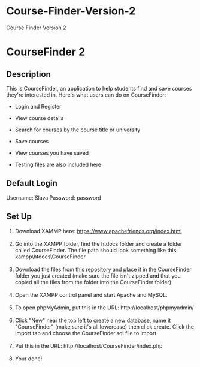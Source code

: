 # Course-Finder-Version-2
Course Finder Version 2

# CourseFinder 2
## Description
This is CourseFinder, an application to help students find and save courses they're interested in. Here's what users can do on CourseFinder:

- Login and Register
- View course details
- Search for courses by the course title or university
- Save courses
- View courses you have saved

- Testing files are also included here

## Default Login
Username: Slava
Password: password

## Set Up
1) Download XAMMP here: https://www.apachefriends.org/index.html<br><br>
2) Go into the XAMPP folder, find the htdocs folder and create a folder called CourseFinder. The file path should look something like this: xampp\htdocs\CourseFinder<br><br>
3) Download the files from this repository and place it in the CourseFinder folder you just created (make sure the file isn't zipped and that you copied all the files from the folder into the CourseFinder folder).<br><br>
4) Open the XAMPP control panel and start Apache and MySQL.<br><br>
5) To open phpMyAdmin, put this in the URL: http://localhost/phpmyadmin/<br><br>
6) Click "New" near the top left to create a new database, name it "CourseFinder" (make sure it's all lowercase) then click create. Click the import tab and choose the CourseFinder.sql file to import.<br><br>
7) Put this in the URL: http://localhost/CourseFinder/index.php<br><br>
8) Your done!
